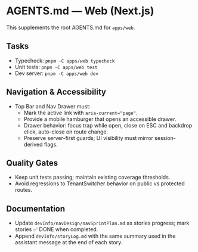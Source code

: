 # AGENTS.md — Web (Next.js)

This supplements the root AGENTS.md for `apps/web`.

## Tasks

- Typecheck: `pnpm -C apps/web typecheck`
- Unit tests: `pnpm -C apps/web test`
- Dev server: `pnpm -C apps/web dev`

## Navigation & Accessibility

- Top Bar and Nav Drawer must:
  - Mark the active link with `aria-current="page"`.
  - Provide a mobile hamburger that opens an accessible drawer.
  - Drawer behavior: focus trap while open, close on ESC and backdrop click, auto-close on route change.
  - Preserve server-first guards; UI visibility must mirror session-derived flags.

## Quality Gates

- Keep unit tests passing; maintain existing coverage thresholds.
- Avoid regressions to TenantSwitcher behavior on public vs protected routes.

## Documentation

- Update `devInfo/navDesign/navSprintPlan.md` as stories progress; mark stories ✅ DONE when completed.
- Append `devInfo/storyLog.md` with the same summary used in the assistant message at the end of each story.
